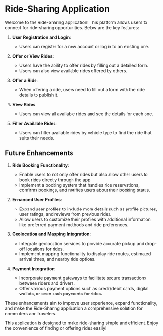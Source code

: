 # Ride-Sharing Application

Welcome to the Ride-Sharing application! This platform allows users to connect for ride-sharing opportunities. Below are the key features:

1. **User Registration and Login**:
    - Users can register for a new account or log in to an existing one.

2. **Offer or View Rides**:
    - Users have the ability to offer rides by filling out a detailed form.
    - Users can also view available rides offered by others.

3. **Offer a Ride**:
    - When offering a ride, users need to fill out a form with the ride details to publish it.

4. **View Rides**:
    - Users can view all available rides and see the details for each one.

5. **Filter Available Rides**:
    - Users can filter available rides by vehicle type to find the ride that suits their needs.
## Future Enhancements
1. **Ride Booking Functionality**:
    - Enable users to not only offer rides but also allow other users to book rides directly through the app.
    - Implement a booking system that handles ride reservations, confirms bookings, and notifies users about their booking status.

2. **Enhanced User Profiles**:
    - Expand user profiles to include more details such as profile pictures, user ratings, and reviews from previous rides.
    - Allow users to customize their profiles with additional information like preferred payment methods and ride preferences.

3. **Geolocation and Mapping Integration**:
    - Integrate geolocation services to provide accurate pickup and drop-off locations for rides.
    - Implement mapping functionality to display ride routes, estimated arrival times, and nearby ride options.

4. **Payment Integration**:
    - Incorporate payment gateways to facilitate secure transactions between riders and drivers.
    - Offer various payment options such as credit/debit cards, digital wallets, or even cash payments for rides.

These enhancements aim to improve user experience, expand functionality, and make the Ride-Sharing application a comprehensive solution for commuters and travelers.

This application is designed to make ride-sharing simple and efficient. Enjoy the convenience of finding or offering rides easily!
